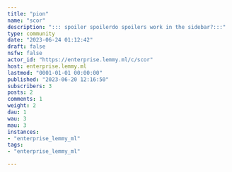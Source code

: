 ```yaml
---
title: "pion" 
name: "scor"
description: "::: spoiler spoilerdo spoilers work in the sidebar?:::"
type: community
date: "2023-06-24 01:12:42"
draft: false
nsfw: false
actor_id: "https://enterprise.lemmy.ml/c/scor"
host: enterprise.lemmy.ml
lastmod: "0001-01-01 00:00:00"
published: "2023-06-20 12:16:50"
subscribers: 3
posts: 2
comments: 1
weight: 2
dau: 1
wau: 3
mau: 3
instances:
- "enterprise_lemmy_ml"
tags: 
- "enterprise_lemmy_ml"

---
```

